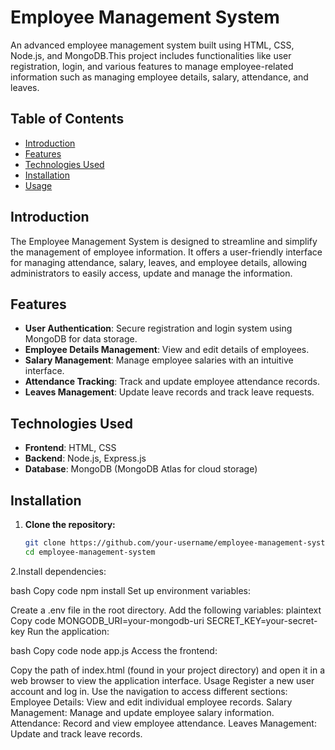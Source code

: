 # Employee Management System

An advanced employee management system built using HTML, CSS, Node.js, and MongoDB.This project includes functionalities like user registration, login, and various features to manage employee-related information such as managing employee details, salary, attendance, and leaves.

## Table of Contents
- [Introduction](#introduction)
- [Features](#features)
- [Technologies Used](#technologies-used)
- [Installation](#installation)
- [Usage](#usage)

## Introduction
The Employee Management System is designed to streamline and simplify the management of employee information. It offers a user-friendly interface for managing attendance, salary, leaves, and employee details, allowing administrators to easily access, update and manage the information.

## Features
- **User Authentication**: Secure registration and login system using MongoDB for data storage.
- **Employee Details Management**: View and edit details of employees.
- **Salary Management**: Manage employee salaries with an intuitive interface.
- **Attendance Tracking**: Track and update employee attendance records.
- **Leaves Management**: Update leave records and track leave requests.

## Technologies Used
- **Frontend**: HTML, CSS
- **Backend**: Node.js, Express.js
- **Database**: MongoDB (MongoDB Atlas for cloud storage)

## Installation
1. **Clone the repository:**
   ```bash
   git clone https://github.com/your-username/employee-management-system.git
   cd employee-management-system

2.Install dependencies:

bash
Copy code
npm install
Set up environment variables:

Create a .env file in the root directory.
Add the following variables:
plaintext
Copy code
MONGODB_URI=your-mongodb-uri
SECRET_KEY=your-secret-key
Run the application:

bash
Copy code
node app.js
Access the frontend:

Copy the path of index.html (found in your project directory) and open it in a web browser to view the application interface.
Usage
Register a new user account and log in.
Use the navigation to access different sections:
Employee Details: View and edit individual employee records.
Salary Management: Manage and update employee salary information.
Attendance: Record and view employee attendance.
Leaves Management: Update and track leave records.
